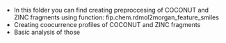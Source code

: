 - In this folder you can find creating preproccesing of COCONUT and ZINC fragments using function: fip.chem.rdmol2morgan_feature_smiles
- Creating coocurrence profiles of COCONUT and ZINC fragments
- Basic analysis of those
